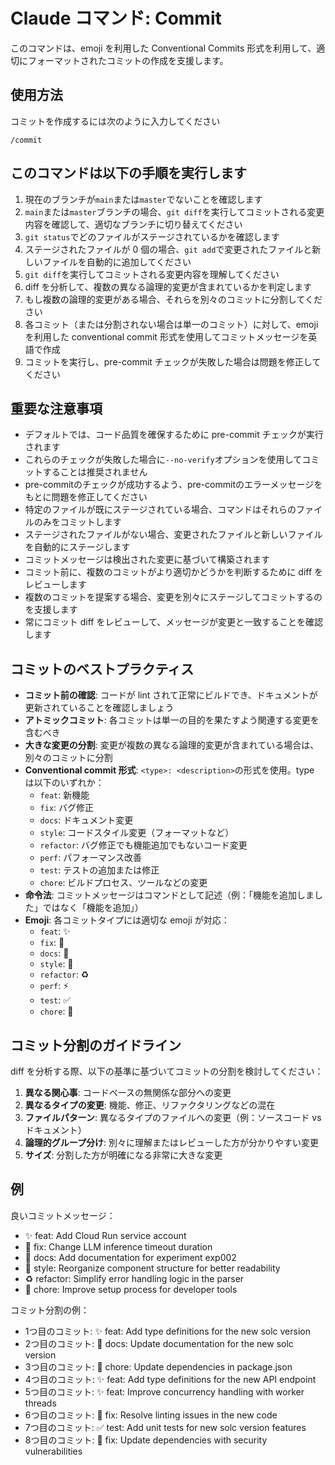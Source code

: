 # Claude コマンド: Commit

このコマンドは、emoji を利用した Conventional Commits 形式を利用して、適切にフォーマットされたコミットの作成を支援します。

## 使用方法

コミットを作成するには次のように入力してください

```text
/commit
```

## このコマンドは以下の手順を実行します

1. 現在のブランチが`main`または`master`でないことを確認します
2. `main`または`master`ブランチの場合、`git diff`を実行してコミットされる変更内容を確認して、適切なブランチに切り替えてください
3. `git status`でどのファイルがステージされているかを確認します
4. ステージされたファイルが 0 個の場合、`git add`で変更されたファイルと新しいファイルを自動的に追加してください
5. `git diff`を実行してコミットされる変更内容を理解してください
6. diff を分析して、複数の異なる論理的変更が含まれているかを判定します
7. もし複数の論理的変更がある場合、それらを別々のコミットに分割してください
8. 各コミット（または分割されない場合は単一のコミット）に対して、emoji を利用した conventional commit 形式を使用してコミットメッセージを英語で作成
9. コミットを実行し、pre-commit チェックが失敗した場合は問題を修正してください

## 重要な注意事項

- デフォルトでは、コード品質を確保するために pre-commit チェックが実行されます
- これらのチェックが失敗した場合に`--no-verify`オプションを使用してコミットすることは推奨されません
- pre-commitのチェックが成功するよう、pre-commitのエラーメッセージをもとに問題を修正してください
- 特定のファイルが既にステージされている場合、コマンドはそれらのファイルのみをコミットします
- ステージされたファイルがない場合、変更されたファイルと新しいファイルを自動的にステージします
- コミットメッセージは検出された変更に基づいて構築されます
- コミット前に、複数のコミットがより適切かどうかを判断するために diff をレビューします
- 複数のコミットを提案する場合、変更を別々にステージしてコミットするのを支援します
- 常にコミット diff をレビューして、メッセージが変更と一致することを確認します


## コミットのベストプラクティス

- **コミット前の確認**: コードが lint されて正常にビルドでき、ドキュメントが更新されていることを確認しましょう
- **アトミックコミット**: 各コミットは単一の目的を果たすよう関連する変更を含むべき
- **大きな変更の分割**: 変更が複数の異なる論理的変更が含まれている場合は、別々のコミットに分割
- **Conventional commit 形式**: `<type>: <description>`の形式を使用。type は以下のいずれか：
    - `feat`: 新機能
    - `fix`: バグ修正
    - `docs`: ドキュメント変更
    - `style`: コードスタイル変更（フォーマットなど）
    - `refactor`: バグ修正でも機能追加でもないコード変更
    - `perf`: パフォーマンス改善
    - `test`: テストの追加または修正
    - `chore`: ビルドプロセス、ツールなどの変更
- **命令法**: コミットメッセージはコマンドとして記述（例：「機能を追加しました」ではなく「機能を追加」）
- **Emoji**: 各コミットタイプには適切な emoji が対応：
    - `feat`: ✨
    - `fix`: 🐛
    - `docs`: 📝
    - `style`: 💄
    - `refactor`: ♻️
    - `perf`: ⚡️
    - `test`: ✅
    - `chore`: 🔧

## コミット分割のガイドライン

diff を分析する際、以下の基準に基づいてコミットの分割を検討してください：

1. **異なる関心事**: コードベースの無関係な部分への変更
2. **異なるタイプの変更**: 機能、修正、リファクタリングなどの混在
3. **ファイルパターン**: 異なるタイプのファイルへの変更（例：ソースコード vs ドキュメント）
4. **論理的グループ分け**: 別々に理解またはレビューした方が分かりやすい変更
5. **サイズ**: 分割した方が明確になる非常に大きな変更

## 例

良いコミットメッセージ：

- ✨ feat: Add Cloud Run service account
- 🐛 fix: Change LLM inference timeout duration
- 📝 docs: Add documentation for experiment exp002
- 💄 style: Reorganize component structure for better readability
- ♻️ refactor: Simplify error handling logic in the parser
- 🔧 chore: Improve setup process for developer tools

コミット分割の例：

- 1つ目のコミット: ✨ feat: Add type definitions for the new solc version
- 2つ目のコミット: 📝 docs: Update documentation for the new solc version
- 3つ目のコミット: 🔧 chore: Update dependencies in package.json
- 4つ目のコミット: ✨ feat: Add type definitions for the new API endpoint
- 5つ目のコミット: ✨ feat: Improve concurrency handling with worker threads
- 6つ目のコミット: 🐛 fix: Resolve linting issues in the new code
- 7つ目のコミット: ✅ test: Add unit tests for new solc version features
- 8つ目のコミット: 🐛 fix: Update dependencies with security vulnerabilities